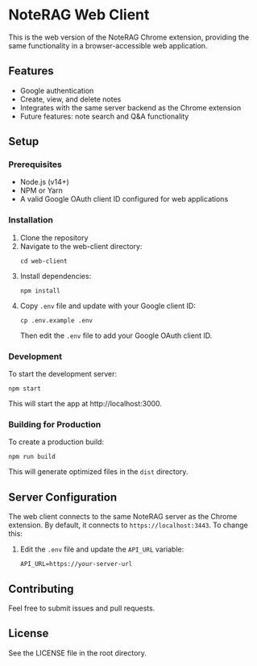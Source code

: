 # NoteRAG Web Client

This is the web version of the NoteRAG Chrome extension, providing the same functionality in a browser-accessible web application.

## Features

- Google authentication
- Create, view, and delete notes
- Integrates with the same server backend as the Chrome extension
- Future features: note search and Q&A functionality

## Setup

### Prerequisites

- Node.js (v14+)
- NPM or Yarn
- A valid Google OAuth client ID configured for web applications

### Installation

1. Clone the repository
2. Navigate to the web-client directory:
   ```
   cd web-client
   ```
3. Install dependencies:
   ```
   npm install
   ```
4. Copy `.env` file and update with your Google client ID:
   ```
   cp .env.example .env
   ```
   Then edit the `.env` file to add your Google OAuth client ID.

### Development

To start the development server:

```
npm start
```

This will start the app at http://localhost:3000.

### Building for Production

To create a production build:

```
npm run build
```

This will generate optimized files in the `dist` directory.

## Server Configuration

The web client connects to the same NoteRAG server as the Chrome extension. By default, it connects to `https://localhost:3443`. To change this:

1. Edit the `.env` file and update the `API_URL` variable:
   ```
   API_URL=https://your-server-url
   ```

## Contributing

Feel free to submit issues and pull requests.

## License

See the LICENSE file in the root directory. 
